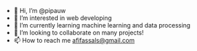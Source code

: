 - 👋 Hi, I’m @pipauw
- 👀 I’m interested in web developing
- 🌱 I’m currently learning machine learning and data processing
- 💞️ I’m looking to collaborate on many projects!
- 📫 How to reach me afifassals@gmail.com

<!---
pipauw/pipauw is a ✨ special ✨ repository because its `README.md` (this file) appears on your GitHub profile.
You can click the Preview link to take a look at your changes.
--->

